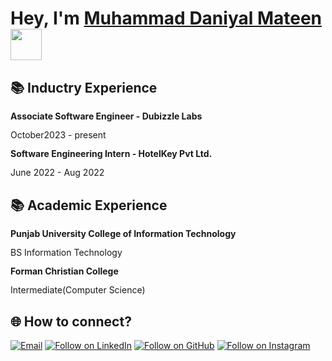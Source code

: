 <h1 align="left">Hey, I'm <a href="https://www.linkedin.com/in/dmateen/">Muhammad Daniyal Mateen</a><img src="https://media.giphy.com/media/hvRJCLFzcasrR4ia7z/giphy.gif" width="50">

## 📚 Inductry Experience
<div style="line-height: 1.15">
    <b>Associate Software Engineer - Dubizzle Labs </b>
    <p>October2023 - present</p>
</div>

<div style="line-height: 1.15">
    <b>Software Engineering Intern - HotelKey Pvt Ltd. </b>
    <p>June 2022 - Aug 2022</p>
</div>




## 📚 Academic Experience
<div style="line-height: 1.15">
    <b>Punjab University College of Information Technology</b>
    <p>BS Information Technology</p>
</div>


<div style="line-height: 1.15">
    <b>Forman Christian College</b>
    <p>Intermediate(Computer Science)</p>
</div>











<h2 align="left">🌐 How to connect?</h2>
<p align="left">
  <a href="mailto:daniyalmateen22@gmail.com"><img title="Email" src="https://img.shields.io/badge/Gmail-D14836?style=for-the-badge&logo=gmail&logoColor=white"/></a>
  <a href="https://www.linkedin.com/in/dmateen/"><img title="Follow on LinkedIn" src="https://img.shields.io/badge/LinkedIn-0077B5?style=for-the-badge&logo=linkedin&logoColor=white"/></a>
  <a href="https://github.com/dmateen"><img title="Follow on GitHub" src="https://img.shields.io/badge/GitHub-100000?style=for-the-badge&logo=github&logoColor=white"/></a>
     <a href="https://www.instagram.com/dmateen/"><img title="Follow on Instagram" src="https://img.shields.io/badge/Instagram-E4405F?style=for-the-badge&logo=instagram&logoColor=white"/></a>
  
</p>
<!-- For differnt icons I found this very useful.(https://github.com/alexandresanlim/Badges4-README.md-Profile) -->
